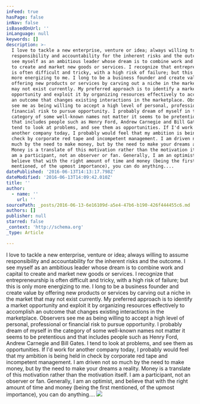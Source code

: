 ```yaml
---
inFeed: true
hasPage: false
inNav: false
isBasedOnUrl: ''
inLanguage: null
keywords: []
description: >-
  I love to tackle a new enterprise, venture or idea; always willing to assume
  responsibility and accountability for the inherent risks and the outcome. I
  see myself as an ambitious leader whose dream is to combine work and capital
  to create and market new goods or services. I recognize that entrepreneurship
  is often difficult and tricky, with a high risk of failure; but this is only
  more energizing to me. I long to be a business founder and create value by
  offering new products or services by carving out a niche in the market that
  may not exist currently. My preferred approach is to identify a market
  opportunity and exploit it by organizing resources effectively to accomplish
  an outcome that changes existing interactions in the marketplace. Observers
  see me as being willing to accept a high level of personal, professional or
  financial risk to pursue opportunity. I probably dream of myself in the
  category of some well-known names not matter it seems to be pretentious and
  that includes people such as Henry Ford, Andrew Carnegie and Bill Gates. I
  tend to look at problems, and see them as opportunities. If I'd work for
  another company today, I probably would feel that my ambition is being held in
  check by corporate red tape and incompetent management. I am driven not so
  much by the need to make money, but by the need to make your dreams a reality.
  Money is a translate of this motivation rather than the motivation itself. I
  am a participant, not an observer or fan. Generally, I am an optimist, and
  believe that with the right amount of time and money (being the first
  mentioned, of the upmost importance), you can do anything.... 
datePublished: '2016-06-13T14:13:17.798Z'
dateModified: '2016-06-13T14:09:42.010Z'
title: ''
author:
  - name: ''
    url: ''
sourcePath: _posts/2016-06-13-6e16109d-a5e4-47b6-b190-426f444455c6.md
authors: []
publisher: null
starred: false
_context: 'http://schema.org'
_type: Article

---
```

I love to tackle a new enterprise, venture or idea; always willing to assume responsibility and accountability for the inherent risks and the outcome. I see myself as an ambitious leader whose dream is to combine work and capital to create and market new goods or services. I recognize that entrepreneurship is often difficult and tricky, with a high risk of failure; but this is only more energizing to me. I long to be a business founder and create value by offering new products or services by carving out a niche in the market that may not exist currently. My preferred approach is to identify a market opportunity and exploit it by organizing resources effectively to accomplish an outcome that changes existing interactions in the marketplace. Observers see me as being willing to accept a high level of personal, professional or financial risk to pursue opportunity. I probably dream of myself in the category of some well-known names not matter it seems to be pretentious and that includes people such as Henry Ford, Andrew Carnegie and Bill Gates. I tend to look at problems, and see them as opportunities. If I'd work for another company today, I probably would feel that my ambition is being held in check by corporate red tape and incompetent management. I am driven not so much by the need to make money, but by the need to make your dreams a reality. Money is a translate of this motivation rather than the motivation itself. I am a participant, not an observer or fan. Generally, I am an optimist, and believe that with the right amount of time and money (being the first mentioned, of the upmost importance), you can do anything.... ![](https://the-grid-user-content.s3-us-west-2.amazonaws.com/45650e81-55a3-4294-94d9-1cd7e0466c56.jpg)